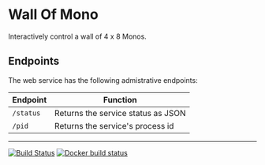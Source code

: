 # Wall Of Mono

Interactively control a wall of 4 x 8 Monos.

## Endpoints

The web service has the following admistrative endpoints:

| Endpoint  | Function |
| --------- | -------- |
| `/status` | Returns the service status as JSON |
| `/pid`    | Returns the service's process id   |

----

[![Build Status](https://travis-ci.org/getopenmono/wall-of-mono.svg?branch=master)](https://travis-ci.org/getopenmono/wall-of-mono)
[![Docker build status](https://img.shields.io/docker/build/getopenmono/wall-of-mono.svg)](https://hub.docker.com/r/monolit/wall-of-mono/builds/)
